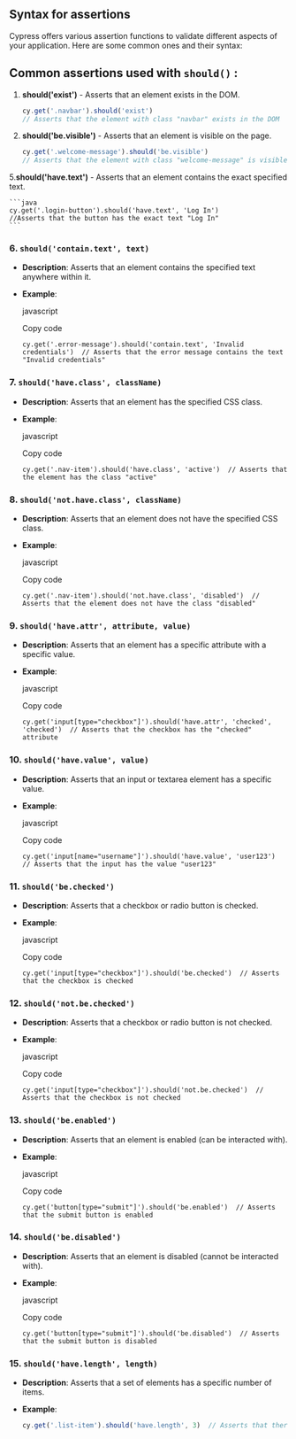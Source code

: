 ## Syntax for assertions 
Cypress offers various assertion functions to validate different aspects of your application. Here are some common ones and their syntax:
## **Common assertions used with `should()`** :

1. **should('exist')** -  Asserts that an element exists in the DOM.

 
	```javascript
	cy.get('.navbar').should('exist')  
	// Asserts that the element with class "navbar" exists in the DOM 
	```
 2. **should('be.visible')** - Asserts that an element is visible on the page.

	```javascript
	cy.get('.welcome-message').should('be.visible') 
    // Asserts that the element with class "welcome-message" is visible
	 ```
    
 5.**should('have.text')** -  Asserts that an element contains the exact specified text.   

	```java
	cy.get('.login-button').should('have.text', 'Log In') 
	//Asserts that the button has the exact text "Log In"
	```
    

### 6. **`should('contain.text', text)`**

-   **Description**: Asserts that an element contains the specified text anywhere within it.
-   **Example**:
    
    javascript
    
    Copy code
    
    `cy.get('.error-message').should('contain.text', 'Invalid credentials')  // Asserts that the error message contains the text "Invalid credentials"` 
    

### 7. **`should('have.class', className)`**

-   **Description**: Asserts that an element has the specified CSS class.
-   **Example**:
    
    javascript
    
    Copy code
    
    `cy.get('.nav-item').should('have.class', 'active')  // Asserts that the element has the class "active"` 
    

### 8. **`should('not.have.class', className)`**

-   **Description**: Asserts that an element does not have the specified CSS class.
-   **Example**:
    
    javascript
    
    Copy code
    
    `cy.get('.nav-item').should('not.have.class', 'disabled')  // Asserts that the element does not have the class "disabled"` 
    

### 9. **`should('have.attr', attribute, value)`**

-   **Description**: Asserts that an element has a specific attribute with a specific value.
-   **Example**:
    
    javascript
    
    Copy code
    
    `cy.get('input[type="checkbox"]').should('have.attr', 'checked', 'checked')  // Asserts that the checkbox has the "checked" attribute` 
    

### 10. **`should('have.value', value)`**

-   **Description**: Asserts that an input or textarea element has a specific value.
-   **Example**:
    
    javascript
    
    Copy code
    
    `cy.get('input[name="username"]').should('have.value', 'user123')  // Asserts that the input has the value "user123"` 
    

### 11. **`should('be.checked')`**

-   **Description**: Asserts that a checkbox or radio button is checked.
-   **Example**:
    
    javascript
    
    Copy code
    
    `cy.get('input[type="checkbox"]').should('be.checked')  // Asserts that the checkbox is checked` 
    

### 12. **`should('not.be.checked')`**

-   **Description**: Asserts that a checkbox or radio button is not checked.
-   **Example**:
    
    javascript
    
    Copy code
    
    `cy.get('input[type="checkbox"]').should('not.be.checked')  // Asserts that the checkbox is not checked` 
    

### 13. **`should('be.enabled')`**

-   **Description**: Asserts that an element is enabled (can be interacted with).
-   **Example**:
    
    javascript
    
    Copy code
    
    `cy.get('button[type="submit"]').should('be.enabled')  // Asserts that the submit button is enabled` 
    

### 14. **`should('be.disabled')`**

-   **Description**: Asserts that an element is disabled (cannot be interacted with).
-   **Example**:
    
    javascript
    
    Copy code
    
    `cy.get('button[type="submit"]').should('be.disabled')  // Asserts that the submit button is disabled` 
    

### 15. **`should('have.length', length)`**

-   **Description**: Asserts that a set of elements has a specific number of items.
-   **Example**:
    
	``` javascript
	cy.get('.list-item').should('have.length', 3)  // Asserts that there are exactly 3 elements with the class "list-item"
	```


<!--stackedit_data:
eyJoaXN0b3J5IjpbLTE3OTUyMjc4MjMsMTYwNjcyODY2MiwtMj
A4ODc0NjYxMl19
-->